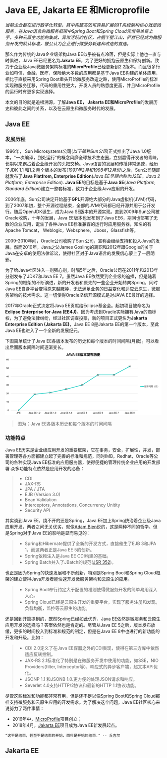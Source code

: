 # Java EE, Jakarta EE 和Microprofile

*当前企业都在进行数字化转型，其中构建高效可靠易扩展的IT系统架构核心就是微服务，在Java语言的微服务框架中Spring Boot和Spring Cloud凭借简单易上手，多种云原生功能的集成，异常活跃的社区，占据半壁江山，俨然已经成为微服务开发的默认标准，被公认为企业进行微服务新建和改造的首选。*

那么作为传统的Java企业级架构Java EE似乎被有点冷落，但是实际上他也一直与时俱进，Java EE已经更名为**Jakata EE**，为了更好的拥抱云原生和保持创新。致力于企业级Java微服务架构标准的**MicroProfile**已经更新到2.2版本。而且很多行业如电信，金融，医疗，保险绝大多数的应用都是基于Java EE构建的单体应用，相比于直接采用Spring Boot重头开始微服务改造之路，使用MicroProfile的标准实现微服务迁移，代码的重用性更大，开发人员的熟悉度更高，并且MicroProfile的运行时有更多实现选择。

本文的目的就是追根溯源，了解**Java EE， Jakarta EE和MicroProfile**的发展历史和彼此之间的关系，以及在云原生和微服务时代的发展。


## Java EE

### 发展历程
1996年， Sun Microsystems公司(*以下简称Sun公司*)正式推出了Java 1.0版本，"一次编译，到处运行"的概念风靡全球技术生态圈，立刻赢得开发者的青睐，长期以来霸占着企业级开发的头把交椅。Java语言的发展和传播非常迅速，经历了JDK 1.1 和1.2 两个版本的发布(*1997年2月和1998年12月份*)之后，Sun公司随即就发布了**Java Platfrom,  Enterprise Edition**(*Java EE早期也称为J2EE，Java 2 Platform, Enterprise Edition*). **Java EE**的目标是基于**Java SE**(*Java Platform, Standard Edition*)建立一整套标准，致力于企业级Java应用的开发。

2006年底，Sun公司决定开始基于**GPL**开源绝大部分的Java虚拟机(JVM)代码，到了2007年初，整个开源过程结束，全部的JVM代码都已经开源并用于公开发行。随后OpenJDK诞生，成为Java SE版本的开源实现。直到2009年Sun公司被Oracle收购，十年的发展，Java EE版本也发布到了Java EE6，期间也部署了无数的企业应用，诞生了各种Java EE标准兼容的运行时应用服务器，知名的有Apache Tomcat， Weblogic，Websphere，Jboss，Glassfish等。

2009-2010年间，Oracle公司收购了Sun 公司，宣称会继续支持和投入Java的发展。然而2010年，Java之父James Gosling的离职和2012年跟Google的关于Java在安卓的使用法律诉讼，使得社区对于Java语言的发展信心蒙上了一层阴影。

为了给Java社区注入一剂强心剂，时隔5年之后，Oracle公司在2011年和2013年分别发布了JDK7和Java EE 7。虽然Java EE依然受到企业级的追捧，但是随着Spring的框架的不断演进，新的开发者和原先的一些企业开始转向Spring，同时Java EE自身平台变得原来越臃肿，无法满足业务的日益变化和适应云原生，微服务架构的技术需求。这一切使得Oracle坚信开源模式是对JAVA EE最好的选择。

2017年Oracle正式决定将Java EE贡献给Eclipse基金会。起初项目被命名为**Eclipse Enterprise for Java (EE4J)**。因为考虑到Oracle实际拥有Java的商标权，为了避免法律纠纷，经过社区调查投票，新的项目正式更名为**Jakarta Enterprise Edition (Jakarta EE)**，Java EE 8是Jakarta EE的第一个版本，至此Java EE也进入了一个全新的发展纪元。

下图简单统计了Java EE各版本发布的历史和每个版本的时间间隔(月数)。可以看出后面版本间隔时间逐渐变长。
![](https://github.com/chrisopal/writings/blob/master/img/javaee-version-history.png)
> 图为：Java EE各版本历史和每个版本的时间间隔

### 功能特点

Java EE历来是企业级应用开发的重要框架，它在事务，安全，扩展性，并发，部署管理等各方面都建立起了完善的标准和规范，同时IMB，Redhat，Oracle等公司的各种实现Java EE标准的应用服务器，使得便捷的管理传统企业应用的开发部署.众多功能特点依然是应用开发的必备：
> * CDI
> * JAX-RS
> * JPA / JTA
> * EJB (Version 3.0)
> * Bean Validation
> * Interceptors, Annotations, Concurrency Unitity
> * Security API

其实谈到Java EE，绕不开的还是Spring，Java EE加上Spring统治着企业级Java应用开发，两者之间无关优劣，就像[Adam Bien](http://adam-bien.com/)说的，这是两种不同的哲学。但是Spring对于Java EE的影响是显而易见的：
> * Spring和Hibernate提供了全新的开发方式，直接催生了EJB 3和JPA 1，而这两者正是Java EE 5的创新。
> * Spring依赖注入是Java EE CDI构建的基础。
> * Spring Batch并入了JBatch的规范([JSR 352]( https://www.jcp.org/en/jsr/detail?id=352))。

也正是因为Spring的快速发展和不断创新，特别是Spring Boot和Spring Cloud框架的建立使得Java开发者能快速开发微服务架构和云原生的应用。
> * Spring Boot奉行约定大于配置的准则使得微服务开发的简单易用深入人心。
> * Spring Cloud已经是云原生开发的重要平台，实现了服务注册和发现，负载均衡，监控等云原生的功能。

还是回到开篇提到的，既然Spring已经如此优秀，Java EE依然是微服务和云原生应用开发的选择吗？答案依然也是肯定的。尽管从Java EE 5之后，版本发布放缓，更多的时间投入到标准和规范的制定，但是在Java EE 8中也进行的新功能的开发和升级。比如：
> * CDI 2.0定义了在Java EE容器之外的CDI表现，使得在第三方库中依然适应反转控制。
> * JAX-RS 2.1标准化了特别是在微服务开发中使用的功能，如SSE，NIO Providers(filter, Interceptor等)，响应式的异步客户端，超文本API优化。
> * JSONP 1.1 和JSONB 1.0.更方便的处理JSON请求和响应。
> * Severlet 4.0支持HTTP/2协议和最新的HTTP 1.1协议功能。

尽管这些标准和功能都非常有用，但是还不足以像Spring Boot和Spring Cloud那样支持微服务和云原生应用的开发需求。为了解决这个问题，Java EE社区核心来说努力了两件事情：
* 2016年中，[MicroProfile](https://microprofile.io/)项目创立；
* 2018年4月，[Jakarta EE](https://jakarta.ee/)项目成为Java EE新发展起点。

```
"这不是结束，甚至不是结束的开始，而只是开始的结束." -- 丘吉尔
```

## Jakarta EE





